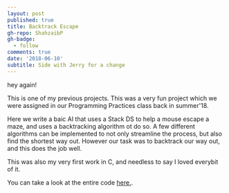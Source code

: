 ```yaml
---
layout: post
published: true
title: Backtrack Escape
gh-repo: ShahzaibP
gh-badge:
  - follow
comments: true
date: '2018-06-10'
subtitle: Side with Jerry for a change
---
```

hey again!

This is one of my previous projects. This was a very fun project which we were assigned in our Programming Practices class back in summer'18.

Here we write a baic AI that uses a Stack DS to help a mouse escape a maze, and uses a backtracking algorithm ot do so. A few different algorithms can be implemented to not only streamline the process, but also find the shortest way out. However our task was to backtrack our way out, and this does the job well.

This was also my very first work in C, and needless to say I loved everybit of it.

You can take a look at the entire code [here.](https://github.com/ShahzaibP/backtracking_escape).
